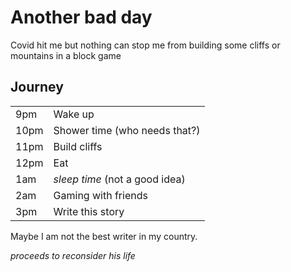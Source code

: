 # Another bad day
Covid hit me but nothing can stop me from building some cliffs or mountains in a block game

## Journey
|      |                                |
|------|--------------------------------|
| 9pm  | Wake up                        |
| 10pm | Shower time (who needs that?)  |
| 11pm | Build cliffs                   |
| 12pm | Eat                            |
| 1am  | _sleep time_ (not a good idea) |
| 2am  | Gaming with friends            |
| 3pm  | Write this story               |

Maybe I am not the best writer in my country.

_proceeds to reconsider his life_
